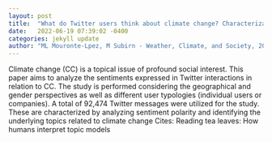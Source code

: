 ```yaml
---
layout: post
title:  "What do Twitter users think about climate change? Characterization of Twitter interactions considering geographical, gender and account typologies perspectives."
date:   2022-06-19 07:39:02 -0400
categories: jekyll update
author: "ML Mouronte-Lpez, M Subirn - Weather, Climate, and Society, 2022"
---
```

Climate change (CC) is a topical issue of profound social interest. This paper aims to analyze the sentiments expressed in Twitter interactions in relation to CC. The study is performed considering the geographical and gender perspectives as well as different user typologies (individual users or companies). A total of 92,474 Twitter messages were utilized for the study. These are characterized by analyzing sentiment polarity and identifying the underlying topics related to climate change 
Cites: Reading tea leaves: How humans interpret topic models